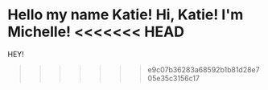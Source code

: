 Hello my name Katie!
Hi, Katie! I'm Michelle!
<<<<<<< HEAD
=======
HEY!
>>>>>>> e9c07b36283a68592b1b81d28e705e35c3156c17
